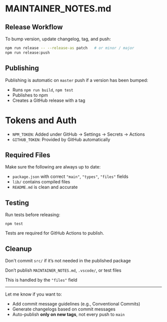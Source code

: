# MAINTAINER_NOTES.md

## Release Workflow

To bump version, update changelog, tag, and push:

```bash
npm run release -- --release-as patch   # or minor / major
npm run release:push
```

## Publishing

Publishing is automatic on `master` push if a version has been bumped:

- Runs `npm run build`, `npm test`
- Publishes to npm
- Creates a GitHub release with a tag

# Tokens and Auth

- `NPM_TOKEN`: Added under GitHub → Settings → Secrets → Actions
- `GITHUB_TOKEN`: Provided by GitHub automatically

## Required Files

Make sure the following are always up to date:

- `package.json` with correct `"main"`, `"types"`, `"files"` fields
- `lib/` contains compiled files
- `README.md` is clean and accurate

## Testing

Run tests before releasing:

```
npm test
```

Tests are required for GitHub Actions to publish.

## Cleanup

Don't commit `src/` if it’s not needed in the published package

Don’t publish `MAINTAINER_NOTES.md`, `.vscode/`, or test files

This is handled by the `"files"` field

---

Let me know if you want to:

- Add commit message guidelines (e.g., Conventional Commits)
- Generate changelogs based on commit messages
- Auto-publish **only on new tags**, not every push to `main`
